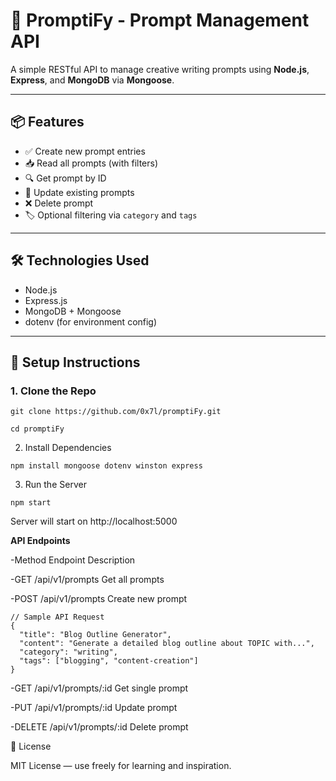 # 🧠 PromptiFy - Prompt Management API

A simple RESTful API to manage creative writing prompts using **Node.js**, **Express**, and **MongoDB** via **Mongoose**.

---

## 📦 Features

- ✅ Create new prompt entries
- 📥 Read all prompts (with filters)
- 🔍 Get prompt by ID
- 🔁 Update existing prompts
- ❌ Delete prompt
- 🏷️ Optional filtering via `category` and `tags`

---

## 🛠️ Technologies Used

- Node.js
- Express.js
- MongoDB + Mongoose
- dotenv (for environment config)

---

## 🚀 Setup Instructions

### 1. Clone the Repo

```
git clone https://github.com/0x7l/promptiFy.git

cd promptiFy
```

2. Install Dependencies

```
npm install mongoose dotenv winston express
```

3. Run the Server


```
npm start
```

Server will start on http://localhost:5000

**API Endpoints**

-Method	Endpoint	Description

-GET	/api/v1/prompts	Get all prompts

-POST	/api/v1/prompts	Create new prompt
```
// Sample API Request
{
  "title": "Blog Outline Generator",
  "content": "Generate a detailed blog outline about TOPIC with...",
  "category": "writing",
  "tags": ["blogging", "content-creation"]
}
```
-GET	/api/v1/prompts/:id	Get single prompt

-PUT	/api/v1/prompts/:id	Update prompt

-DELETE	/api/v1/prompts/:id	Delete prompt


📄 License

MIT License — use freely for learning and inspiration.